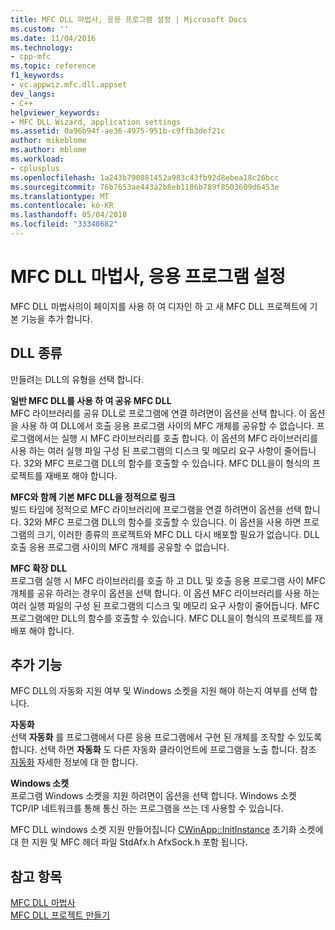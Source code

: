 ```yaml
---
title: MFC DLL 마법사, 응용 프로그램 설정 | Microsoft Docs
ms.custom: ''
ms.date: 11/04/2016
ms.technology:
- cpp-mfc
ms.topic: reference
f1_keywords:
- vc.appwiz.mfc.dll.appset
dev_langs:
- C++
helpviewer_keywords:
- MFC DLL Wizard, application settings
ms.assetid: 0a96b94f-ae36-4975-951b-c9ffb3def21c
author: mikeblome
ms.author: mblome
ms.workload:
- cplusplus
ms.openlocfilehash: 1a243b790881452a983c43fb92d8ebea18c26bcc
ms.sourcegitcommit: 76b7653ae443a2b8eb1186b789f8503609d6453e
ms.translationtype: MT
ms.contentlocale: ko-KR
ms.lasthandoff: 05/04/2018
ms.locfileid: "33348682"
---
```

# <a name="application-settings-mfc-dll-wizard"></a>MFC DLL 마법사, 응용 프로그램 설정
MFC DLL 마법사의이 페이지를 사용 하 여 디자인 하 고 새 MFC DLL 프로젝트에 기본 기능을 추가 합니다.  
  
## <a name="dll-type"></a>DLL 종류  
 만들려는 DLL의 유형을 선택 합니다.  
  
 **일반 MFC DLL를 사용 하 여 공유 MFC DLL**  
 MFC 라이브러리를 공유 DLL로 프로그램에 연결 하려면이 옵션을 선택 합니다. 이 옵션을 사용 하 여 DLL에서 호출 응용 프로그램 사이의 MFC 개체를 공유할 수 없습니다. 프로그램에서는 실행 시 MFC 라이브러리를 호출 합니다. 이 옵션의 MFC 라이브러리를 사용 하는 여러 실행 파일 구성 된 프로그램의 디스크 및 메모리 요구 사항이 줄어듭니다. 32와 MFC 프로그램 DLL의 함수를 호출할 수 있습니다. MFC DLL을이 형식의 프로젝트를 재배포 해야 합니다.  
  
 **MFC와 함께 기본 MFC DLL을 정적으로 링크**  
 빌드 타임에 정적으로 MFC 라이브러리에 프로그램을 연결 하려면이 옵션을 선택 합니다. 32와 MFC 프로그램 DLL의 함수를 호출할 수 있습니다. 이 옵션을 사용 하면 프로그램의 크기, 이러한 종류의 프로젝트와 MFC DLL 다시 배포할 필요가 없습니다. DLL 호출 응용 프로그램 사이의 MFC 개체를 공유할 수 없습니다.  
  
 **MFC 확장 DLL**  
 프로그램 실행 시 MFC 라이브러리를 호출 하 고 DLL 및 호출 응용 프로그램 사이 MFC 개체를 공유 하려는 경우이 옵션을 선택 합니다. 이 옵션 MFC 라이브러리를 사용 하는 여러 실행 파일의 구성 된 프로그램의 디스크 및 메모리 요구 사항이 줄어듭니다. MFC 프로그램에만 DLL의 함수를 호출할 수 있습니다. MFC DLL을이 형식의 프로젝트를 재배포 해야 합니다.  
  
## <a name="additional-features"></a>추가 기능  
 MFC DLL의 자동화 지원 여부 및 Windows 소켓을 지원 해야 하는지 여부를 선택 합니다.  
  
 **자동화**  
 선택 **자동화** 를 프로그램에서 다른 응용 프로그램에서 구현 된 개체를 조작할 수 있도록 합니다. 선택 하면 **자동화** 도 다른 자동화 클라이언트에 프로그램을 노출 합니다. 참조 [자동화](../../mfc/automation.md) 자세한 정보에 대 한 합니다.  
  
 **Windows 소켓**  
 프로그램 Windows 소켓을 지원 하려면이 옵션을 선택 합니다. Windows 소켓 TCP/IP 네트워크를 통해 통신 하는 프로그램을 쓰는 데 사용할 수 있습니다.  
  
 MFC DLL windows 소켓 지원 만들어집니다 [CWinApp::InitInstance](../../mfc/reference/cwinapp-class.md#initinstance) 초기화 소켓에 대 한 지원 및 MFC 헤더 파일 StdAfx.h AfxSock.h 포함 됩니다.  
  
## <a name="see-also"></a>참고 항목  
 [MFC DLL 마법사](../../mfc/reference/mfc-dll-wizard.md)   
 [MFC DLL 프로젝트 만들기](../../mfc/reference/creating-an-mfc-dll-project.md)


